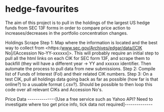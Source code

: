 # hedge-favourites
The aim of this project is to pull in the holdings of the largest US hedge funds from SEC 13F forms in order to compare price action to increases/decreases in the portfolio concentration changes.

Holdings Scrape
Step 1:
    Map where the information is located and the best way to collect from <https:/www.sec.gov/Archives/edgar/data/[CIK No]/[Accession No-YY-xxxxxx]>. This will probably require an initial step to pull all the html links on each CIK for SEC form 13F, and scrape them to backfill (they will have a different year -> YY and xxxxxx identifier. Then automate the process to pull data from new submissions.
Step 2:
    Compile list of Funds of Interest (FoI) and their related CIK numbers.
Step 3:
    On a test CIK, pull all holdings data going back as far as possible (how far is that online?) to a usuable format (.csv?). Should be possible to then loop this code over all relevant CIKs and Accession No's.
    
Price Data
--------------[Use a free service such as Yahoo API? Need to investigate where too get price info, tick data not required]--------------

